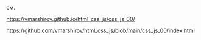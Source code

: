 см.

https://vmarshirov.github.io/html_css_js/css_js_00/

https://github.com/vmarshirov/html_css_js/blob/main/css_js_00/index.html
